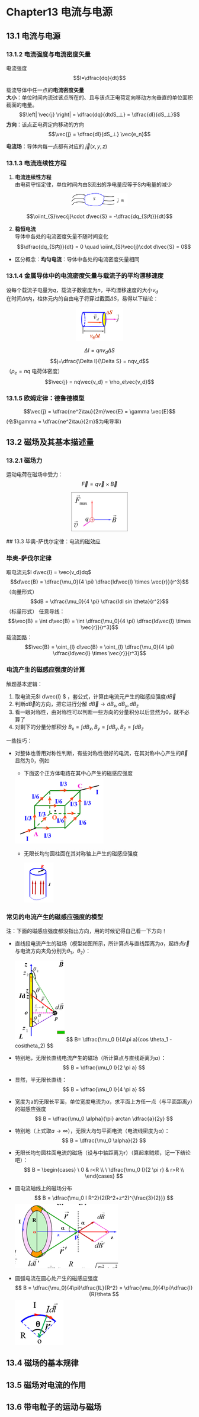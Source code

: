 # Chapter13 电流与电源

## 13.1 电流与电源

### 13.1.2 电流强度与电流密度矢量

电流强度
$$I=\dfrac{dq}{dt}$$

载流导体中任一点的**电流密度矢量** \
**大小**：单位时间内流过该点所在的、且与该点正电荷定向移动方向垂直的单位面积截面的电量。
$$\left| \vec{j} \right| = \dfrac{dq}{dtdS_⊥} = \dfrac{dI}{dS_⊥}$$
**方向**：该点正电荷定向移动的方向
$$\vec{j} = \dfrac{dI}{dS_⊥} \vec{e_n}$$

**电流场**：导体内每一点都有对应的 $\vec{j}(x,y,z)$

### 13.1.3 电流连续性方程

1. **电流连续性方程** \
由电荷守恒定律，单位时间内由S流出的净电量应等于S内电量的减少

<p align="center">
<img src="image-4.png" alt="Image" style="width:30%; height:auto;">
</p>

$$\oiint_{S}\vec{j}\cdot d\vec{S} = -\dfrac{dq_{S内}}{dt}$$


2. **稳恒电流** \
导体中各处的电流密度矢量不随时间变化
$$\dfrac{dq_{S内}}{dt} = 0 \quad \oiint_{S}\vec{j}\cdot d\vec{S} = 0$$
* 区分概念：**均匀电流**：导体中各处的电流密度矢量相同

### 13.1.4 金属导体中的电流密度矢量与载流子的平均漂移速度

设每个载流子电量为$q$，载流子数密度为$n$，平均漂移速度的大小$v_d$ \
在时间$\Delta t$内，柱体元内的自由电子将穿过截面$\Delta S$，易得以下结论：
<p align="center">
<img src="image-5.png" alt="Image" style="width:25%; height:auto;">
</p>

$$\Delta I = qnv_d\Delta S$$
$$j=\dfrac{\Delta I}{\Delta S} = nqv_d$$
（$\rho_e=nq$ 电荷体密度）
$$\vec{j} = nq\vec{v_d} = \rho_e\vec{v_d}$$

### 13.1.5 欧姆定律：德鲁德模型

$$\vec{j} = \dfrac{ne^2\tau}{2m}\vec{E} = \gamma \vec{E}$$
(令$\gamma = \dfrac{ne^2\tau}{2m}$为电导率)

## 13.2 磁场及其基本描述量

### 13.2.1 磁场力
运动电荷在磁场中受力：
$$\vec{F} = q\vec{v} \times \vec{B}$$
<p align="center">
<img src="image-6.png" alt="Image" style="width:30%; height:auto;">
</p>
## 13.3 毕奥-萨伐尔定律：电流的磁效应

### 毕奥-萨伐尔定律

取电流元$I d\vec{l} = \vec{v_d}dq$
$$d\vec{B} = \dfrac{\mu_0}{4 \pi} \dfrac{Id\vec{l} \times \vec{r}}{r^3}$$（向量形式） 
$$dB = \dfrac{\mu_0}{4 \pi} \dfrac{Idl sin \theta}{r^2}$$（标量形式）
任意导线：
$$\vec{B} = \int d\vec{B} = \int \dfrac{\mu_0}{4 \pi} \dfrac{Id\vec{l} \times \vec{r}}{r^3}$$
载流回路：
$$\vec{B} = \oint_{l} d\vec{B} = \oint_{l} \dfrac{\mu_0}{4 \pi} \dfrac{Id\vec{l} \times \vec{r}}{r^3}$$

### 电流产生的磁感应强度的计算

解题基本逻辑：

1. 取电流元$I d\vec{l} $ ，套公式，计算由电流元产生的磁感应强度$d \vec{B}$
2. 判断$d \vec{B}$的方向，把它进行分解 $d\vec{B} \to dB_x,dB_y,dB_z$
3. 看一眼对称性，由对称性可以判断一些方向的分量积分以后显然为0，就不必算了
4. 对剩下的分量分部积分 $B_x=\int dB_x,B_y = \int dB_y,B_z = \int dB_z$

一些技巧：

- 对整体也善用对称性判断，有些对称性很好的电流，在其对称中心产生的$\vec{B}$显然为0，例如

  - 下面这个正方体电路在其中心产生的磁感应强度

  <img src="assets/image-20231229203948006.png" alt="image-20231229203948006" style="zoom:50%;" />

  - 无限长均匀圆柱面在其对称轴上产生的磁感应强度

    <img src="assets/image-20231229211026530.png" alt="image-20231229211026530" style="zoom:50%;" />

### 常见的电流产生的磁感应强度的模型

注：下面的磁感应强度都没指出方向，用的时候记得自己看一下方向！

- 直线段电流产生的磁场（模型如图所示，所计算点与直线距离为$a$，起终点$\vec{r}$与电流方向夹角分别为$\theta_1$，$\theta_2$）：

  <img src="assets/image-20231229182115571.png" alt="image-20231229182115571" style="zoom:50%;" />
  $$
  B= \dfrac{\mu_0 I}{4\pi a}(cos \theta_1 - cos\theta_2)
  $$

- 特别地，无限长直线电流产生的磁场（所计算点与直线距离为$a$）：
  $$
  B = \dfrac{\mu_0 I}{2 \pi a}
  $$

- 显然，半无限长直线：
  $$
  B = \dfrac{\mu_0 I}{4 \pi a}
  $$

- 宽度为a的无限长平面，单位宽度电流为$\alpha$，求平面上方任一点（与平面距离$y$）的磁感应强度
  $$
  B = \dfrac{\mu_0 \alpha}{\pi} arctan \dfrac{a}{2y}
  $$

- 特别地（上式取$a \to \infty$），无限大均匀平面电流（电流线密度为$\alpha$）：
  $$
  B = \dfrac{\mu_0 \alpha}{2}
  $$

- 无限长均匀圆柱面电流的磁场（设与中轴距离为$r$）（算起来贼烦，记一下结论吧）：
  $$
  B =
  \begin{cases}
  \ 0 & r<R \\
  \ \dfrac{\mu_0 I}{2 \pi r} & r>R \\
  \end{cases}
  $$

- 圆电流轴线上的磁场分布
  $$
  B = \dfrac{\mu_0 I R^2}{2(R^2+z^2)^{\frac{3}{2}}}
  $$
  <img src="assets/image-20231229214825519.png" alt="image-20231229214825519" style="zoom:50%;" />

- 圆弧电流在圆心处产生的磁感应强度
  $$
  B = \dfrac{\mu_0}{4\pi}\dfrac{IL}{R^2} = \dfrac{\mu_0}{4\pi}\dfrac{I}{R}\theta
  $$
  <img src="assets/image-20231229220027555.png" alt="image-20231229220027555" style="zoom: 67%;" />

  

## 13.4 磁场的基本规律

## 13.5 磁场对电流的作用

## 13.6 带电粒子的运动与磁场

